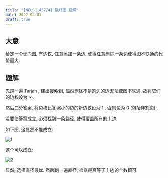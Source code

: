 ```yaml
---
title: "[NFLS 1457/4] 破坏图 题解"
date: 2022-08-01
draft: true
---
```


## 大意

给定一个无向图, 有边权, 任意添加一条边, 使得任意删除一条边使得图不联通的代价最大.

## 题解

先跑一遍 Tarjan , 建出搜索树, 显然删除不是割边的边无法使图不联通, 故将它们的边权设为 $\infty$.

然后二分答案, 将边权比答案小的边的新边权设为 $1$ , 否则设为 $0$ (包括非割边) .

若要使答案成立, 必须找到一条路径, 使得覆盖所有的 $1$ 边.

如下图, 这显然不能成立:

![1](./1.png)

这个可以成立:

![2](./2.png)

显然, 选择直径最优. 然后跑一遍直径, 检查是否等于 $1$ 边的个数即可.
